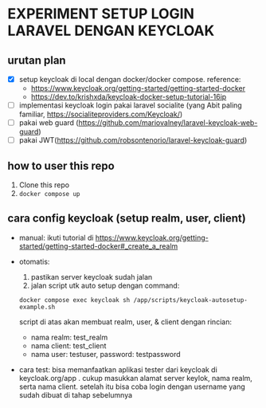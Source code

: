 EXPERIMENT SETUP LOGIN LARAVEL DENGAN KEYCLOAK
==============================================

## urutan plan
- [x] setup keycloak di local dengan docker/docker compose. reference:
  - https://www.keycloak.org/getting-started/getting-started-docker
  - https://dev.to/krishxda/keycloak-docker-setup-tutorial-16ip
- [ ] implementasi keycloak login pakai laravel socialite (yang Abit paling familiar, https://socialiteproviders.com/Keycloak/)
- [ ] pakai web guard (https://github.com/mariovalney/laravel-keycloak-web-guard)
- [ ] pakai JWT(https://github.com/robsontenorio/laravel-keycloak-guard)

## how to user this repo

1. Clone this repo
2. `docker compose up`

## cara config keycloak (setup realm, user, client)
- manual: ikuti tutorial di https://www.keycloak.org/getting-started/getting-started-docker#_create_a_realm
- otomatis:
  1. pastikan server keycloak sudah jalan
  2. jalan script utk auto setup dengan command:
  
    ```
    docker compose exec keycloak sh /app/scripts/keycloak-autosetup-example.sh
    ```

    script di atas akan membuat realm, user, & client dengan rincian:
    - nama realm: test_realm
    - nama client: test_client
    - nama user: testuser, password: testpassword
- cara test: bisa memanfaatkan aplikasi tester dari keycloak di keycloak.org/app . cukup masukkan alamat server keylok, nama realm, serta nama client. setelah itu bisa coba login dengan username yang sudah dibuat di tahap sebelumnya



